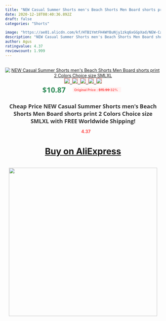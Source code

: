 ```yaml
---
title: "NEW Casual Summer Shorts men's Beach Shorts Men Board shorts print 2 Colors Choice size SMLXL"
date: 2020-12-18T08:40:36.892Z
draft: false
categories: "Shorts"

image: "https://ae01.alicdn.com/kf/HTB1YmtFH4WYBuNjy1zkq6xGGpXad/NEW-Casual-Summer-Shorts-men-s-Beach-Shorts-Men-Board-shorts-print-2-Colors-Choice-size.jpg"
description: "NEW Casual Summer Shorts men's Beach Shorts Men Board shorts print 2 Colors Choice size SMLXL"
author: Agus
ratingvalue: 4.37
reviewcount: 1.999
---
```

<br>
<div style="text-align: center;">
<a href="https://s.click.aliexpress.com/e/_ASRoCN" target="_blank" rel="nofollow noopener noreferrer"><img alt="NEW Casual Summer Shorts men's Beach Shorts Men Board shorts print 2 Colors Choice size SMLXL" class="magnifier-image" src="https://ae01.alicdn.com/kf/HTB1YmtFH4WYBuNjy1zkq6xGGpXad/NEW-Casual-Summer-Shorts-men-s-Beach-Shorts-Men-Board-shorts-print-2-Colors-Choice-size.jpg_640x640.jpg">
<br>
<img style="border:1px solid salmon" src="https://ae01.alicdn.com/kf/HTB1YmtFH4WYBuNjy1zkq6xGGpXad/NEW-Casual-Summer-Shorts-men-s-Beach-Shorts-Men-Board-shorts-print-2-Colors-Choice-size.jpg_120x120.jpg">&nbsp;&nbsp;<img style="border:1px solid salmon" src="https://ae01.alicdn.com/kf/HTB1s_EWHHSYBuNjSspfq6AZCpXa0/NEW-Casual-Summer-Shorts-men-s-Beach-Shorts-Men-Board-shorts-print-2-Colors-Choice-size.jpg_120x120.jpg">&nbsp;&nbsp;<img style="border:1px solid salmon" src="https://ae01.alicdn.com/kf/HTB1zJ.SHKySBuNjy1zdq6xPxFXal/NEW-Casual-Summer-Shorts-men-s-Beach-Shorts-Men-Board-shorts-print-2-Colors-Choice-size.jpg_120x120.jpg">&nbsp;&nbsp;<img style="border:1px solid salmon" src="https://ae01.alicdn.com/kf/HTB1HHjNl67nBKNjSZLeq6zxCFXay/NEW-Casual-Summer-Shorts-men-s-Beach-Shorts-Men-Board-shorts-print-2-Colors-Choice-size.jpg_120x120.jpg">&nbsp;&nbsp;<img style="border:1px solid salmon" src="https://ae01.alicdn.com/kf/HTB1Pt0YmborBKNjSZFjq6A_SpXaZ/NEW-Casual-Summer-Shorts-men-s-Beach-Shorts-Men-Board-shorts-print-2-Colors-Choice-size.jpg_120x120.jpg"></a></div><br0>
<div style="text-align: center;"><span style="background-color: white; border: 0px; box-sizing: border-box; color: seagreen; display: inline-block; font-family: &quot;open sans&quot; , &quot;arial&quot; , &quot;helvetica&quot; , sans-serif , &quot;heiti&quot;; font-size: 24px; font-stretch: inherit; font-weight: 700; line-height: inherit; margin: 0px 10px 0px 0px; padding: 0px; vertical-align: middle;">$10.87 </span>
<span style="background: rgb(255 , 241 , 241); border-radius: 3px; border: 0px; box-sizing: border-box; color: #ff4747; display: inline-block; font-family: inherit; font-size: 12px; font-stretch: inherit; font-style: inherit; font-variant: inherit; font-weight: 600; line-height: inherit; margin: 0px; padding: 2px 5px; transform: scale(0.9); vertical-align: middle;">Original Price : <b style="text-decoration: line-through;">$15.99 </b> 32%&nbsp;&nbsp;</span></div>
<h1 style="color: #333333; display: inline-block; font-family: &quot;open sans&quot; , &quot;arial&quot; , &quot;helvetica&quot; , sans-serif , &quot;heiti&quot;; font-size: 18px; font-stretch: inherit; font-weight: 700; text-align: center;">Cheap Price NEW Casual Summer Shorts men's Beach Shorts Men Board shorts print 2 Colors Choice size SMLXL with FREE Worldwide Shipping!</h1>
<div style="color: #ff4747; text-align: center;">
<img src="https://4.bp.blogspot.com/-M0ZcTcb-5uY/XleCXlxnR4I/AAAAAAAAAEc/OrjgMkXV1oMQFaCRZj5HQwOCBcu3w1FegCPcBGAYYCw/s1600/star.png" style="height: 15px;">&nbsp;<b>4.37</b></div>
<div class="button_cont" align="center"><a class="buynow_a" href="https://s.click.aliexpress.com/e/_ASRoCN" target="_blank" rel="nofollow noopener noreferrer"><H1>Buy on AliExpress</H1></a></div><br>
<div class="separator" style="clear: both; text-align: center;">
<img src="https://lh3.googleusercontent.com/-pTy5HemUv9M/XlePHvY0dAI/AAAAAAAAAE4/0nX5iRUoIWY8eMW9Dpxeirr157OZliDIgCLcBGAsYHQ/s1600/badge.gif" width="480">
</div>
